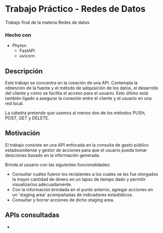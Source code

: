 # Trabajo Práctico - Redes de Datos
Trabajo final de la materia Redes de datos

### Hecho con
- Phyton
  - FastAPI
  - uvicorn

## Descripción
Este trabajo se concentra en la creación de una API. Contempla la obtención de la fuente y el método de adquisición de los datos, el desarrollo del cliente y cómo se facilita el acceso para el usuario. Esto último está también ligado a asegurar la conexión entre el cliente y el usuario en una red local.

La cátedra pretende que usemos al menos dos de los métodos PUSH, POST, GET y DELETE.

## Motivación
El trabajo consiste en una API enfocada en la consulta de gasto público estadounidense y gestor de acciones para que el usuario pueda tomar desiciones basado en la información generada. 

Brinda al usuario con las siguientes funcionalidades:
- Consultar cuáles fueron los recipientes a los cuales se les fue otorgados la mayor cantidad de dinero en un lapso de tiempo dado y permitir visualizarlos adecuadamente.
- Con la información brindada en el punto anterior, agregar acciones en un 'staging area' acompañadas de indicadores estadísticos.
- Consultar y borrar acciones de dicho staging area.

## APIs consultadas
- 
